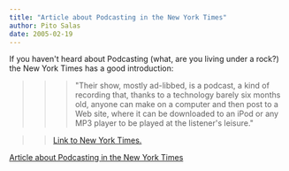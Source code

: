 ```yaml
---
title: "Article about Podcasting in the New York Times"
author: Pito Salas
date: 2005-02-19
---
```


If you haven't heard about Podcasting (what, are you living under a rock?) the
New York Times has a good introduction:

>>

>>> "Their show, mostly ad-libbed, is a podcast, a kind of recording that,
thanks to a technology barely six months old, anyone can make on a computer
and then post to a Web site, where it can be downloaded to an iPod or any MP3
player to be played at the listener's leisure."

>>

>> [Link to New York
Times.](<http://www.nytimes.com/2005/02/19/technology/19podcasting.html?th=&adxnnl=1&adxnnlx=1108819334-ety0NN1ooB7p6C/KKvH+oQ>)


[Article about Podcasting in the New York Times](None)
